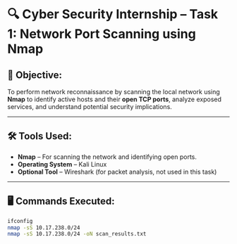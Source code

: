 # 🔍 Cyber Security Internship – Task 1: Network Port Scanning using Nmap

## 🧠 Objective:
To perform network reconnaissance by scanning the local network using **Nmap** to identify active hosts and their **open TCP ports**, analyze exposed services, and understand potential security implications.

---

## 🛠️ Tools Used:
- **Nmap** – For scanning the network and identifying open ports.
- **Operating System** – Kali Linux
- **Optional Tool** – Wireshark (for packet analysis, not used in this task)

---

## 🖥️ Commands Executed:

```bash
ifconfig
nmap -sS 10.17.238.0/24
nmap -sS 10.17.238.0/24 -oN scan_results.txt
